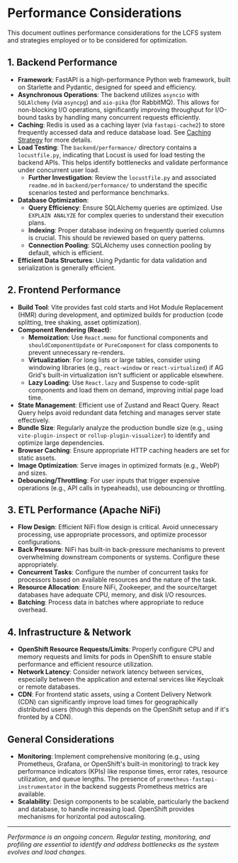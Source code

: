 # Performance Considerations

This document outlines performance considerations for the LCFS system and strategies employed or to be considered for optimization.

## 1. Backend Performance

*   **Framework**: FastAPI is a high-performance Python web framework, built on Starlette and Pydantic, designed for speed and efficiency.
*   **Asynchronous Operations**: The backend utilizes `asyncio` with `SQLAlchemy` (via `asyncpg`) and `aio-pika` (for RabbitMQ). This allows for non-blocking I/O operations, significantly improving throughput for I/O-bound tasks by handling many concurrent requests efficiently.
*   **Caching**: Redis is used as a caching layer (via `fastapi-cache2`) to store frequently accessed data and reduce database load. See [Caching Strategy](Caching-Strategy.md) for more details.
*   **Load Testing**: The `backend/performance/` directory contains a `locustfile.py`, indicating that Locust is used for load testing the backend APIs. This helps identify bottlenecks and validate performance under concurrent user load.
    *   **Further Investigation**: Review the `locustfile.py` and associated `readme.md` in `backend/performance/` to understand the specific scenarios tested and performance benchmarks.
*   **Database Optimization**:
    *   **Query Efficiency**: Ensure SQLAlchemy queries are optimized. Use `EXPLAIN ANALYZE` for complex queries to understand their execution plans.
    *   **Indexing**: Proper database indexing on frequently queried columns is crucial. This should be reviewed based on query patterns.
    *   **Connection Pooling**: SQLAlchemy uses connection pooling by default, which is efficient.
*   **Efficient Data Structures**: Using Pydantic for data validation and serialization is generally efficient.

## 2. Frontend Performance

*   **Build Tool**: Vite provides fast cold starts and Hot Module Replacement (HMR) during development, and optimized builds for production (code splitting, tree shaking, asset optimization).
*   **Component Rendering (React)**:
    *   **Memoization**: Use `React.memo` for functional components and `shouldComponentUpdate` or `PureComponent` for class components to prevent unnecessary re-renders.
    *   **Virtualization**: For long lists or large tables, consider using windowing libraries (e.g., `react-window` or `react-virtualized`) if AG Grid's built-in virtualization isn't sufficient or applicable elsewhere.
    *   **Lazy Loading**: Use `React.lazy` and Suspense to code-split components and load them on demand, improving initial page load time.
*   **State Management**: Efficient use of Zustand and React Query. React Query helps avoid redundant data fetching and manages server state effectively.
*   **Bundle Size**: Regularly analyze the production bundle size (e.g., using `vite-plugin-inspect` or `rollup-plugin-visualizer`) to identify and optimize large dependencies.
*   **Browser Caching**: Ensure appropriate HTTP caching headers are set for static assets.
*   **Image Optimization**: Serve images in optimized formats (e.g., WebP) and sizes.
*   **Debouncing/Throttling**: For user inputs that trigger expensive operations (e.g., API calls in typeaheads), use debouncing or throttling.

## 3. ETL Performance (Apache NiFi)

*   **Flow Design**: Efficient NiFi flow design is critical. Avoid unnecessary processing, use appropriate processors, and optimize processor configurations.
*   **Back Pressure**: NiFi has built-in back-pressure mechanisms to prevent overwhelming downstream components or systems. Configure these appropriately.
*   **Concurrent Tasks**: Configure the number of concurrent tasks for processors based on available resources and the nature of the task.
*   **Resource Allocation**: Ensure NiFi, Zookeeper, and the source/target databases have adequate CPU, memory, and disk I/O resources.
*   **Batching**: Process data in batches where appropriate to reduce overhead.

## 4. Infrastructure & Network

*   **OpenShift Resource Requests/Limits**: Properly configure CPU and memory requests and limits for pods in OpenShift to ensure stable performance and efficient resource utilization.
*   **Network Latency**: Consider network latency between services, especially between the application and external services like Keycloak or remote databases.
*   **CDN**: For frontend static assets, using a Content Delivery Network (CDN) can significantly improve load times for geographically distributed users (though this depends on the OpenShift setup and if it's fronted by a CDN).

## General Considerations

*   **Monitoring**: Implement comprehensive monitoring (e.g., using Prometheus, Grafana, or OpenShift's built-in monitoring) to track key performance indicators (KPIs) like response times, error rates, resource utilization, and queue lengths. The presence of `prometheus-fastapi-instrumentator` in the backend suggests Prometheus metrics are available.
*   **Scalability**: Design components to be scalable, particularly the backend and database, to handle increasing load. OpenShift provides mechanisms for horizontal pod autoscaling.

---
*Performance is an ongoing concern. Regular testing, monitoring, and profiling are essential to identify and address bottlenecks as the system evolves and load changes.* 